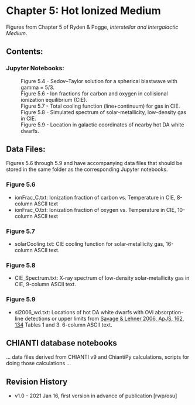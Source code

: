 # Chapter 5: Hot Ionized Medium

Figures from Chapter 5 of Ryden & Pogge, *Interstellar and Intergalactic Medium*.

## Contents:

### Jupyter Notebooks:
<dl>
<dd>Figure 5.4 - Sedov–Taylor solution for a spherical blastwave with gamma = 5/3.
<dd>Figure 5.6 - Ion fractions for carbon and oxygen in collisional ionization equilibrium (CIE).
<dd>Figure 5.7 - Total cooling function (line+continuum) for gas in CIE.
<dd>Figure 5.8 - Simulated spectrum of solar-metallicity, low-density gas in CIE.
<dd>Figure 5.9 - Location in galactic coordinates of nearby hot DA white dwarfs.
</dl>

## Data Files:

Figures 5.6 through 5.9 and have accompanying data files that should be stored 
in the same folder as the corresponding Jupyter notebooks.

### Figure 5.6
* ionFrac_C.txt: Ionization fraction of carbon vs. Temperature in CIE, 8-column ASCII text
* ionFrac_O.txt: Ionization fraction of oxygen vs. Temperature in CIE, 10-column ASCII text

### Figure 5.7
* solarCooling.txt: CIE cooling function for solar-metallicity gas, 16-column ASCII text.

### Figure 5.8
* CIE_Spectrum.txt: X-ray spectrum of low-density solar-metallicity gas in CIE, 9-column ASCII text.

### Figure 5.9
* sl2006_wd.txt: Locations of hot DA white dwarfs with OVI absorption-line detections or upper limits from [Savage & Lehner 2006, ApJS, 162, 134](https://ui.adsabs.harvard.edu/abs/2006ApJS..162..134S) Tables 1 and 3.  6-column ASCII text.

## CHIANTI database notebooks

... data files derived from CHIANTI v9 and ChiantiPy calculations, scripts for doing those calculations ...


## Revision History

* v1.0 - 2021 Jan 16, first version in advance of publication [rwp/osu]


